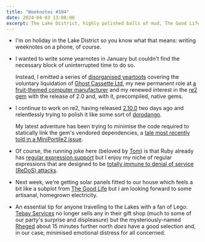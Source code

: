 ```yaml
---
title: "Weeknotes #104"
date: 2024-04-03 13:08:00
excerpt: The Lake District, highly polished balls of mud, The Good Life, and averting Lego-based catastrophe on the motorway.
---
```

*   I'm on holiday in the Lake District so you know what that means: writing weeknotes on a phone, of course.

*   I wanted to write some yearnotes in January but couldn't find the necessary block of uninterrupted time to do so.

    Instead, I emitted a series of [disorganised yeartoots](https://ruby.social/@mudge/111675537567147796) covering the voluntary liquidation of [Ghost Cassette Ltd](https://www.ghostcassette.com/), my new permanent role at [a fruit-themed computer manufacturer](https://www.raspberrypi.com/) and my renewed interest in the [re2 gem](https://github.com/mudge/re2) with the release of 2.0 and, with it, precompiled, native gems.

*   I continue to work on re2, having released [2.10.0](https://github.com/mudge/re2/releases/tag/v2.10.0) two days ago and relentlessly trying to polish it like some sort of [dorodango](https://en.wikipedia.org/wiki/Dorodango).

    My latest adventure has been trying to minimise the code required to statically link the gem's vendored dependencies, a [tale most recently told in a MiniPortile2 issue](https://github.com/flavorjones/mini_portile/issues/138#issuecomment-2034453909).

*   Of course, the running joke here (beloved by [Tom](https://tomstu.art/)) is that Ruby already has [regular expression support](https://docs.ruby-lang.org/en/3.3/Regexp.html) but I enjoy my niche of regular expressions that are designed to be [totally immune to denial of service (ReDoS) attacks](https://github.com/mudge/re2?tab=readme-ov-file#why-re2).

*   Next week, we're getting solar panels fitted to our house which feels a bit like a subplot from [The Good Life](https://en.wikipedia.org/wiki/The_Good_Life_(1975_TV_series)) but I am looking forward to some artisanal, homegrown electricity.

*   An essential tip for anyone travelling to the Lakes with a fan of Lego: [Tebay Services](https://www.tebayservices.com/) no longer sells any in their gift shop (much to some of our party's surprise and displeasure) but the mysteriously-named [Rheged](https://rheged.com/) about 15 minutes further north _does_ have a good selection and, in our case, minimised emotional distress for all concerned.
